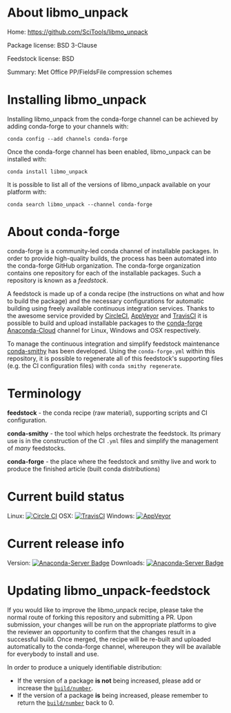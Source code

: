 About libmo_unpack
==================

Home: https://github.com/SciTools/libmo_unpack

Package license: BSD 3-Clause

Feedstock license: BSD

Summary: Met Office PP/FieldsFile compression schemes



Installing libmo_unpack
=======================

Installing libmo_unpack from the conda-forge channel can be achieved by adding conda-forge to your channels with:

```
conda config --add channels conda-forge
```

Once the conda-forge channel has been enabled, libmo_unpack can be installed with:

```
conda install libmo_unpack
```

It is possible to list all of the versions of libmo_unpack available on your platform with:

```
conda search libmo_unpack --channel conda-forge
```


About conda-forge
=================

conda-forge is a community-led conda channel of installable packages.
In order to provide high-quality builds, the process has been automated into the
conda-forge GitHub organization. The conda-forge organization contains one repository 
for each of the installable packages. Such a repository is known as a *feedstock*.

A feedstock is made up of a conda recipe (the instructions on what and how to build
the package) and the necessary configurations for automatic building using freely
available continuous integration services. Thanks to the awesome service provided by
[CircleCI](https://circleci.com/), [AppVeyor](http://www.appveyor.com/)
and [TravisCI](https://travis-ci.org/) it is possible to build and upload installable
packages to the [conda-forge](https://anaconda.org/conda-forge)
[Anaconda-Cloud](http://docs.anaconda.org/) channel for Linux, Windows and OSX respectively.

To manage the continuous integration and simplify feedstock maintenance
[conda-smithy](http://github.com/conda-forge/conda-smithy) has been developed.
Using the ``conda-forge.yml`` within this repository, it is possible to regenerate all of
this feedstock's supporting files (e.g. the CI configuration files) with ``conda smithy regenerate``.


Terminology
===========

**feedstock** - the conda recipe (raw material), supporting scripts and CI configuration.

**conda-smithy** - the tool which helps orchestrate the feedstock.
                   Its primary use is in the construction of the CI ``.yml`` files
                   and simplify the management of *many* feedstocks.

**conda-forge** - the place where the feedstock and smithy live and work to
                  produce the finished article (built conda distributions)

Current build status
====================
Linux: [![Circle CI](https://circleci.com/gh/conda-forge/libmo_unpack-feedstock.svg?style=svg)](https://circleci.com/gh/conda-forge/libmo_unpack-feedstock)
OSX: [![TravisCI](https://travis-ci.org/conda-forge/libmo_unpack-feedstock.svg?branch=master)](https://travis-ci.org/conda-forge/libmo_unpack-feedstock) 
Windows: [![AppVeyor](https://ci.appveyor.com/api/projects/status/github/conda-forge/libmo_unpack-feedstock?svg=True)](https://ci.appveyor.com/project/conda-forge/libmo_unpack-feedstock/branch/master)

Current release info
====================
Version: [![Anaconda-Server Badge](https://anaconda.org/conda-forge/libmo_unpack/badges/version.svg)](https://anaconda.org/conda-forge/libmo_unpack)
Downloads: [![Anaconda-Server Badge](https://anaconda.org/conda-forge/libmo_unpack/badges/downloads.svg)](https://anaconda.org/conda-forge/libmo_unpack)


Updating libmo_unpack-feedstock
===============================

If you would like to improve the libmo_unpack recipe, please take the normal
route of forking this repository and submitting a PR. Upon submission, your changes will
be run on the appropriate platforms to give the reviewer an opportunity to confirm that the
changes result in a successful build. Once merged, the recipe will be re-built and uploaded
automatically to the conda-forge channel, whereupon they will be available for everybody to
install and use.

In order to produce a uniquely identifiable distribution:
 * If the version of a package **is not** being increased, please add or increase
   the [``build/number``](http://conda.pydata.org/docs/building/meta-yaml.html#build-number-and-string). 
 * If the version of a package **is** being increased, please remember to return
   the [``build/number``](http://conda.pydata.org/docs/building/meta-yaml.html#build-number-and-string)
   back to 0.
